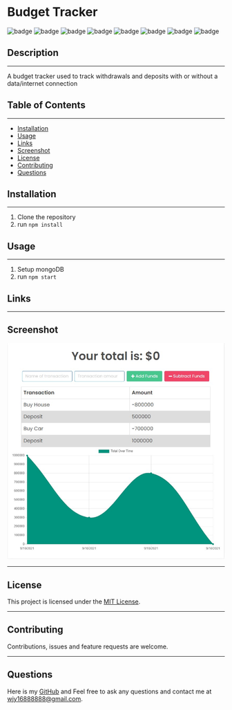 # Budget Tracker

![badge](https://img.shields.io/badge/licence-MIT-orange) ![badge](https://img.shields.io/badge/-HTML-blue) ![badge](https://img.shields.io/badge/-CSS-purple) ![badge](https://img.shields.io/badge/-Javascript-green) ![badge](https://img.shields.io/badge/-Node.js-red) ![badge](https://img.shields.io/badge/-Express.js-teal) ![badge](https://img.shields.io/badge/-MongoDB-mint) ![badge](https://img.shields.io/badge/-Mongoose-pink) 

## Description 

---

A budget tracker used to track withdrawals and deposits with or without a data/internet connection

## Table of Contents

---

  - [Installation](#installation)
  - [Usage](#usage)
  - [Links](#links)
  - [Screenshot](#screenshot)
  - [License](#license)
  - [Contributing](#contributing)
  - [Questions](#questions)
  

## Installation 

---

1. Clone the repository
2. run ```npm install```

## Usage

---

1. Setup mongoDB
2. run ```npm start```

## Links

---

## Screenshot

![](public/images/pwa-budget-tracker.jpg)

---

## License

This project is licensed under the [MIT License](https://choosealicense.com/licenses/mit).

---

## Contributing

Contributions, issues and feature requests are welcome.

---

## Questions

Here is my [GitHub](https://github.com/chunngaimo)
and Feel free to ask any questions and contact me at wjy16888888@gmail.com.
